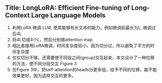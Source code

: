 ## Title: LongLoRA: Efficient Fine-tuning of Long-Context Large Language Models
1. 利用LoRA 微调 LLM, 使其能够有长文本的能力。例如微调前最长为L, 微调过后4L
2. 将4L切成4个L，然后分别做attention map
3. 相比直接用LoRA微调，时间复杂度较小，因为切分过，所以避免了平方的时间复杂度
4. 仅仅切分不够，还需要使不同段之间(group)交互起来，本文设计了一种位移的方法，使不同分段交互 Figure 3
5. 在Figure 3中，把self-attention的heads分更多组，给予不同的位移，能不能效果更好。因为这样交互的更多。